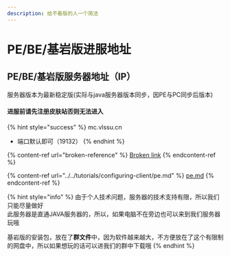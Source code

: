 ```yaml
---
description: 给不看版的人一个简洁
---
```


# PE/BE/基岩版进服地址

## PE/BE/基岩版服务器地址（IP）

服务器版本为最新稳定版(实际与java服务器版本同步，因PE与PC同步后版本)

#### 进服前请先注册皮肤站否则无法进入

{% hint style="success" %}
mc.vlssu.cn

* 端口默认即可（19132）
{% endhint %}

{% content-ref url="broken-reference" %}
[Broken link](broken-reference)
{% endcontent-ref %}

{% content-ref url="../../tutorials/configuring-client/pe.md" %}
[pe.md](../../tutorials/configuring-client/pe.md)
{% endcontent-ref %}

{% hint style="info" %}
由于个人技术问题，服务器的技术支持有限，所以我们只能尽量做好\
此服务器是直通JAVA服务器的，所以，如果电脑不在旁边也可以来到我们服务器玩哦

基岩版的安装包，放在了**群文件**中，因为软件越来越大，不方便放在了这个有限制的网盘中，所以如果想玩的话可以进我们的群中下载哦
{% endhint %}

